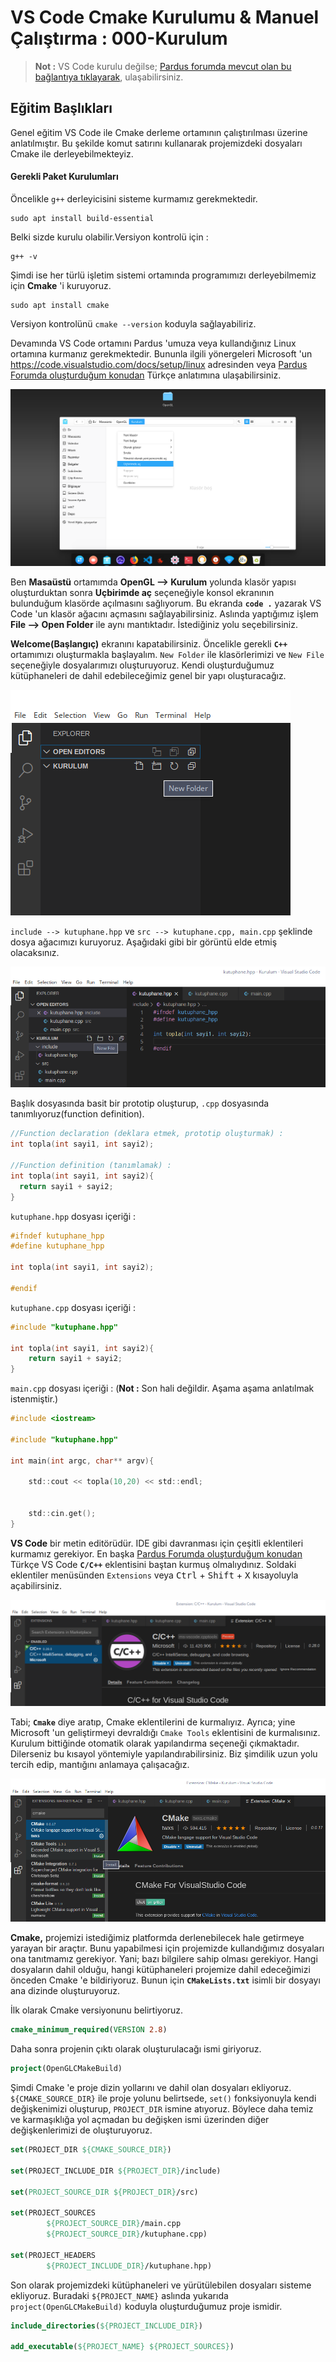 # VS Code Cmake Kurulumu & Manuel Çalıştırma : 000-Kurulum

>**Not :** VS Code kurulu değilse; [Pardus forumda mevcut olan bu bağlantıya tıklayarak](https://forum.pardus.org.tr), ulaşabilirsiniz.

## Eğitim Başlıkları

Genel eğitim VS Code ile Cmake derleme ortamının çalıştırılması üzerine anlatılmıştır. Bu şekilde komut satırını kullanarak projemizdeki dosyaları Cmake ile derleyebilmekteyiz.

#### Gerekli Paket Kurulumları

Öncelikle `g++` derleyicisini sisteme kurmamız gerekmektedir.
```git
sudo apt install build-essential
```
Belki sizde kurulu olabilir.Versiyon kontrolü için :
```git
g++ -v
```

Şimdi ise her türlü işletim sistemi ortamında programımızı derleyebilmemiz için **Cmake** 'i kuruyoruz.

```git
sudo apt install cmake
```

Versiyon kontrolünü `cmake --version` koduyla sağlayabiliriz.

Devamında VS Code ortamını Pardus 'umuza veya kullandığınız Linux ortamına kurmanız gerekmektedir. Bununla ilgili yönergeleri Microsoft 'un https://code.visualstudio.com/docs/setup/linux adresinden veya [Pardus Forumda oluşturduğum konudan](forum.pardus.org.tr) Türkçe anlatımına ulaşabilirsiniz.

![](images/dosya-duzeni.png)

Ben **Masaüstü** ortamımda **OpenGL --> Kurulum** yolunda klasör yapısı oluşturduktan sonra **Uçbirimde aç** seçeneğiyle konsol ekranının bulunduğum klasörde açılmasını sağlıyorum. Bu ekranda **`code .`** yazarak VS Code 'un klasör ağacını açmasını sağlayabilirsiniz. Aslında yaptığımız işlem **File --> Open Folder** ile aynı mantıktadır. İstediğiniz yolu seçebilirsiniz.

**Welcome(Başlangıç)** ekranını kapatabilirsiniz. Öncelikle gerekli **`C++`** ortamımızı oluşturmakla başlayalım. `New Folder` ile klasörlerimizi ve `New File` seçeneğiyle dosyalarımızı oluşturuyoruz. Kendi oluşturduğumuz kütüphaneleri de dahil edebileceğimiz genel bir yapı oluşturacağız.

![](images/dizin-olusturma.png)

`include --> kutuphane.hpp` ve `src --> kutuphane.cpp, main.cpp` şeklinde dosya ağacımızı kuruyoruz. Aşağıdaki gibi bir görüntü elde etmiş olacaksınız.

![](images/dosya-olusturma.png)

Başlık dosyasında basit bir prototip oluşturup, `.cpp` dosyasında tanımlıyoruz(function definition).
```c
//Function declaration (deklara etmek, prototip oluşturmak) :
int topla(int sayi1, int sayi2);

//Function definition (tanımlamak) :
int topla(int sayi1, int sayi2){
  return sayi1 + sayi2;
}
```

`kutuphane.hpp` dosyası içeriği :

```c
#ifndef kutuphane_hpp
#define kutuphane_hpp

int topla(int sayi1, int sayi2);

#endif
```

`kutuphane.cpp` dosyası içeriği :

```c
#include "kutuphane.hpp"

int topla(int sayi1, int sayi2){
    return sayi1 + sayi2;
}
```


`main.cpp` dosyası içeriği : (**Not :** Son hali değildir. Aşama aşama anlatılmak istenmiştir.)

```c
#include <iostream>

#include "kutuphane.hpp"

int main(int argc, char** argv){

    std::cout << topla(10,20) << std::endl;


    std::cin.get();
}
```

**VS Code** bir metin editörüdür. IDE gibi davranması için çeşitli eklentileri kurmamız gerekiyor. En başka [Pardus Forumda oluşturduğum konudan](forum.pardus.org.tr) Türkçe VS Code **`C/C++`** eklentisini baştan kurmuş olmalıydınız. Soldaki eklentiler menüsünden `Extensions` veya <kbd>Ctrl</kbd> + <kbd>Shift</kbd> + <kbd>X</kbd> kısayoluyla açabilirsiniz.

![](images/extensions.png)

Tabi; **`Cmake`** diye aratıp, Cmake eklentilerini de kurmalıyız. Ayrıca; yine Microsoft 'un geliştirmeyi devraldığı `Cmake Tools` eklentisini de kurmalısınız. Kurulum bittiğinde otomatik olarak yapılandırma seçeneği çıkmaktadır. Dilerseniz bu kısayol yöntemiyle yapılandırabilirsiniz. Biz şimdilik uzun yolu tercih edip, mantığını anlamaya çalışacağız.

![](images/cmake.png)

**Cmake,** projemizi istediğimiz platformda derlenebilecek hale getirmeye yarayan bir araçtır. Bunu yapabilmesi için projemizde kullandığımız dosyaları ona tanıtmamız gerekiyor. Yani; bazı bilgilere sahip olması gerekiyor. Hangi dosyaların dahil olduğu, hangi kütüphaneleri projemize dahil edeceğimizi önceden Cmake 'e bildiriyoruz. Bunun için **`CMakeLists.txt`** isimli bir dosyayı ana dizinde oluşturuyoruz.

İlk olarak Cmake versiyonunu belirtiyoruz.

```cmake
cmake_minimum_required(VERSION 2.8)
```

Daha sonra projenin çıktı olarak oluşturulacağı ismi giriyoruz.

```cmake
project(OpenGLCMakeBuild)
```

Şimdi Cmake 'e proje dizin yollarını ve dahil olan dosyaları ekliyoruz. `${CMAKE_SOURCE_DIR}` ile proje yolunu belirtsede, `set()` fonksiyonuyla kendi değişkenimizi oluşturup, `PROJECT_DIR` ismine atıyoruz. Böylece daha temiz ve karmaşıklığa yol açmadan bu değişken ismi üzerinden diğer değişkenlerimizi de oluşturuyoruz.

```cmake
set(PROJECT_DIR ${CMAKE_SOURCE_DIR})

set(PROJECT_INCLUDE_DIR ${PROJECT_DIR}/include)

set(PROJECT_SOURCE_DIR ${PROJECT_DIR}/src)

set(PROJECT_SOURCES
        ${PROJECT_SOURCE_DIR}/main.cpp
        ${PROJECT_SOURCE_DIR}/kutuphane.cpp)

set(PROJECT_HEADERS
        ${PROJECT_INCLUDE_DIR}/kutuphane.hpp)
```

Son olarak projemizdeki kütüphaneleri ve yürütülebilen dosyaları sisteme ekliyoruz. Buradaki `${PROJECT_NAME}` aslında yukarıda `project(OpenGLCMakeBuild)` koduyla oluşturduğumuz proje ismidir.

```cmake
include_directories(${PROJECT_INCLUDE_DIR})

add_executable(${PROJECT_NAME} ${PROJECT_SOURCES})
```
